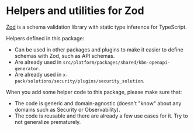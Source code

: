 # Helpers and utilities for Zod

[Zod](https://zod.dev/) is a schema validation library with static type inference for TypeScript.

Helpers defined in this package:

- Can be used in other packages and plugins to make it easier to define schemas with Zod, such as API schemas.
- Are already used in `src/platform/packages/shared/kbn-openapi-generator`.
- Are already used in `x-pack/solutions/security/plugins/security_solution`.

When you add some helper code to this package, please make sure that:

- The code is generic and domain-agnostic (doesn't "know" about any domains such as Security or Observability).
- The code is reusable and there are already a few use cases for it. Try to not generalize prematurely.